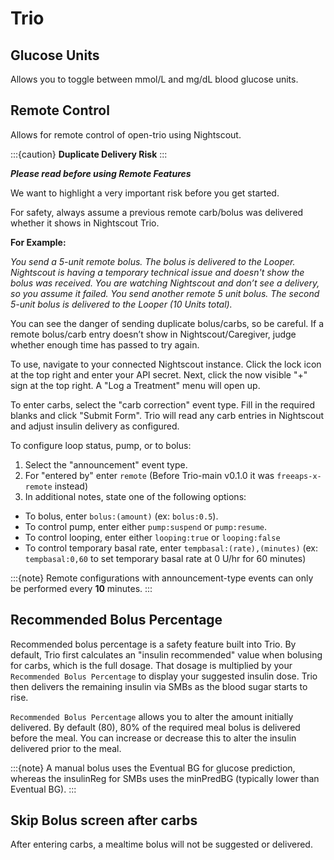 # Trio
  
## Glucose Units
Allows you to toggle between mmol/L and mg/dL blood glucose units.

## Remote Control
Allows for remote control of open-trio using Nightscout.

:::{caution}
**Duplicate Delivery Risk**
:::

***Please read before using Remote Features***

We want to highlight a very important risk before you get started.

For safety, always assume a previous remote carb/bolus was delivered whether it shows in Nightscout Trio.

**For Example:**

_You send a 5-unit remote bolus.
The bolus is delivered to the Looper.
Nightscout is having a temporary technical issue and doesn't show the bolus was received.
You are watching Nightscout and don’t see a delivery, so you assume it failed.
You send another remote 5 unit bolus.
The second 5-unit bolus is delivered to the Looper (10 Units total)._

You can see the danger of sending duplicate bolus/carbs, so be careful. If a remote bolus/carb entry doesn’t show in Nightscout/Caregiver, judge whether enough time has passed to try again.

To use, navigate to your connected Nightscout instance. Click the lock icon at the top right and enter your API secret. Next, click the now visible "+" sign at the top right. A "Log a Treatment" menu will open up. 

To enter carbs, select the "carb correction" event type. Fill in the required blanks and click "Submit Form". Trio will read any carb entries in Nightscout and adjust insulin delivery as configured.

To configure loop status, pump, or to bolus:

1. Select the "announcement" event type.
2. For "entered by" enter `remote` (Before Trio-main v0.1.0 it was `freeaps-x-remote` instead)
3. In additional notes, state one of the following options:

* To bolus, enter `bolus:(amount)` (ex: `bolus:0.5`).
* To control pump, enter either `pump:suspend` or `pump:resume`. 
* To control looping, enter either `looping:true` or `looping:false`
* To control temporary basal rate, enter `tempbasal:(rate),(minutes)` (ex: `tempbasal:0,60` to set temporary basal rate at 0 U/hr for 60 minutes)

:::{note}
Remote configurations with announcement-type events can only be performed every **10** minutes.
:::

## Recommended Bolus Percentage
Recommended bolus percentage is a safety feature built into Trio. By default, Trio first calculates an "insulin recommended" value when bolusing for carbs, which is the full dosage.  That dosage is multiplied by your `Recommended Bolus Percentage` to display your suggested insulin dose. Trio then delivers the remaining insulin via SMBs as the blood sugar starts to rise.

`Recommended Bolus Percentage` allows you to alter the amount initially delivered. By default (80), 80% of the required meal bolus is delivered before the meal. You can increase or decrease this to alter the insulin delivered prior to the meal.

:::{note}
A manual bolus uses the Eventual BG for glucose prediction, whereas the insulinReg for SMBs uses the minPredBG (typically lower than Eventual BG).
:::

## Skip Bolus screen after carbs
After entering carbs, a mealtime bolus will not be suggested or delivered.
